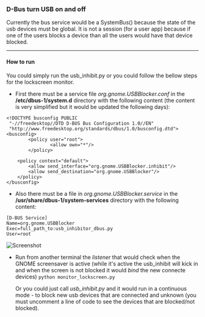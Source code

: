 ### D-Bus turn USB on and off

Currently the bus service would be a SystemBus() because the state of the usb
devices must be global. It is not a session (for a user app) because if one of the
users blocks a device than all the users would have that device blocked.

-------
#### How to run
You could simply run the usb_inhibit.py or you could follow the bellow steps for
the lockscreen monitor.

* First there must be a service file *org.gnome.USBBlocker.conf* in the
**/etc/dbus-1/system.d** directory with the following content (the
content is very simplified but it would be updated the following days):
```
<!DOCTYPE busconfig PUBLIC                                                      
 "-//freedesktop//DTD D-BUS Bus Configuration 1.0//EN"                          
 "http://www.freedesktop.org/standards/dbus/1.0/busconfig.dtd">                 
<busconfig>                                                                     
        <policy user="root">                                                    
                <allow own="*"/>                                                
        </policy>                                                               
                                                                                
    <policy context="default">                                                  
        <allow send_interface="org.gnome.USBBlocker.inhibit"/> 
        <allow send_destination="org.gnome.USBBlocker"/>
    </policy>                                                                   
</busconfig>
```
* Also there must be a file in *org.gnome.USBBlocker.service* in the
**/usr/share/dbus-1/system-services** directory with the following content:
```
[D-BUS Service]                                                                 
Name=org.gnome.USBBlocker                                                       
Exec=full_path_to:usb_inhibitor_dbus.py
User=root 
```

![Screenshot](https://github.com/murarugeorgec/USB-checking/raw/master/USB_DBus/notification.png)

* Run from another terminal the *listener* that would check when the GNOME
screensaver is active (while it's active the usb_inhibit will kick in and
when the screen is not blocked it would *bind* the new connecte devices)
```python monitor_lockscreen.py```

    Or you could just call *usb_inhibit.py* and it would run in a continuous
mode - to block new usb devices that are connected and unknown (you must
uncomment a line of code to see the devices that are blocked/not blocked).
